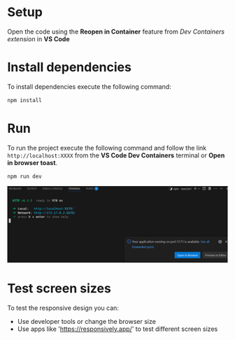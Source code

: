 # Setup

Open the code using the **Reopen in Container** feature from *Dev Containers extension* in **VS Code**

# Install dependencies

To install dependencies execute the following command:

```bash
npm install
```

# Run

To run the project execute the following command and follow the link ```http://localhost:XXXX``` from the **VS Code Dev Containers** terminal or **Open in browser toast**.

```bash
npm run dev
```

![Open In Browser](../assets/open-in-browser.png)

# Test screen sizes

To test the responsive design you can:

 - Use developer tools or change the browser size
 - Use apps like 'https://responsively.app/' to test different screen sizes